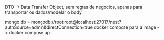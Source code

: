 DTO -> Data Transfer Object, sem regras de negocios, apenas para transportar os dados/modelar o body

mongo db = mongodb://root:root@localhost:27017/nest?authSource=admin&directConnection=true
docker compose para a image -> docker compose up